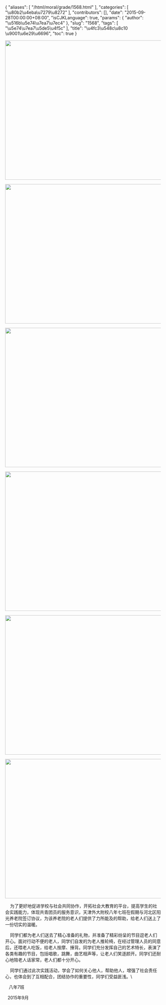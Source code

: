 {
    "aliases": [
        "/html/moral/grade/1568.html"
    ],
    "categories": [
        "\u80b2\u4eba\u7279\u8272"
    ],
    "contributors": [],
    "date": "2015-09-28T00:00:00+08:00",
    "isCJKLanguage": true,
    "params": {
        "author": "\u516b\u5e74\u7ea7\u7ec4"
    },
    "slug": "1568",
    "tags": [
        "\u5e74\u7ea7\u5de5\u4f5c"
    ],
    "title": "\u4fc3\u548c\u8c10  \u9001\u6e29\u6696",
    "toc": true
}


<img
    src="https://cdn.tfls.online/mirror/full/8da3c6edcfa94fd0433199e9ec8fb674343e4090.jpg"
    style="display:block;margin-left:auto;margin-right:auto;"
    decoding="async"
    fetchpriority="auto"
    loading="lazy"
    height="450"
    width="600"
/>





<img
    src="https://cdn.tfls.online/mirror/full/3a136ff5457eb5c079fc9b9a8114f93fbbb42f76.jpg"
    style="display:block;margin-left:auto;margin-right:auto;"
    decoding="async"
    fetchpriority="auto"
    loading="lazy"
    height="450"
    width="600"
/>





<img
    src="https://cdn.tfls.online/mirror/full/56ea95d1be31c54415e4a3f01db932906d23baa1.jpg"
    style="display:block;margin-left:auto;margin-right:auto;"
    decoding="async"
    fetchpriority="auto"
    loading="lazy"
    height="450"
    width="600"
/>





<img
    src="https://cdn.tfls.online/mirror/full/4d65c046c7e73ee242644849d54184205f5f8402.jpg"
    style="display:block;margin-left:auto;margin-right:auto;"
    decoding="async"
    fetchpriority="auto"
    loading="lazy"
    height="450"
    width="600"
/>





<img
    src="https://cdn.tfls.online/mirror/full/ae873f4a1d52e5bcd12fbb62812446f31a7075c0.jpg"
    style="display:block;margin-left:auto;margin-right:auto;"
    decoding="async"
    fetchpriority="auto"
    loading="lazy"
    height="450"
    width="600"
/>





<img
    src="https://cdn.tfls.online/mirror/full/2f2214a414f5a2c55f50cf1466be5f10b54c78aa.jpg"
    style="display:block;margin-left:auto;margin-right:auto;"
    decoding="async"
    fetchpriority="auto"
    loading="lazy"
    height="450"
    width="600"
/>




  





    为了更好地促进学校与社会共同协作，开拓社会大教育的平台，提高学生的社会实践能力，体现共青团员的服务意识，天津外大附校八年七班在假期与河北区阳光养老院签订协议，为该养老院的老人们提供了力所能及的帮助，给老人们送上了一份切实的温暖。




    同学们都为老人们送去了精心准备的礼物，并准备了精彩纷呈的节目逗老人们开心。面对行动不便的老人，同学们自发的为老人推轮椅，在经过管理人员的同意后，还喂老人吃饭，给老人按摩、捶背。同学们充分发挥自己的艺术特长，表演了各类有趣的节目，包括唱歌，跳舞，曲艺相声等，让老人们笑逐颜开。同学们还耐心地陪老人话家常，老人们都十分开心。




    同学们通过此次实践活动，学会了如何关心他人，帮助他人，增强了社会责任心，也体会到了互相配合，团结协作的重要性，同学们受益匪浅。\




  






   八年7班




  2015年9月




  





  



